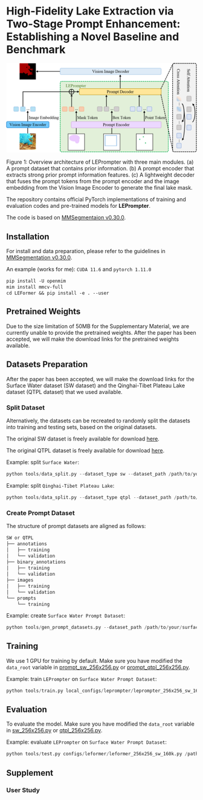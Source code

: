 # High-Fidelity Lake Extraction via Two-Stage Prompt Enhancement: Establishing a Novel Baseline and Benchmark

<p align="center">
    <img src="./resources/overall_architecture_diagram.png">
</p>

Figure 1: Overview architecture of LEPrompter with three main modules. (a) A prompt dataset that contains prior information. (b) A prompt encoder that extracts strong prior prompt information features. (c) A lightweight decoder that fuses the prompt tokens from the prompt encoder and the image embedding from the Vision Image Encoder to generate the final lake mask.

The repository contains official PyTorch implementations of training and evaluation codes and pre-trained models for **LEPrompter**.

The code is based on [MMSegmentaion v0.30.0](https://github.com/open-mmlab/MMSegmentation/tree/v0.30.0).

## Installation

For install and data preparation, please refer to the guidelines in [MMSegmentation v0.30.0](https://github.com/open-mmlab/mmsegmentation/tree/v0.30.0).

An example (works for me): ```CUDA 11.6``` and  ```pytorch 1.11.0``` 

```
pip install -U openmim
mim install mmcv-full
cd LEFormer && pip install -e . --user
```

## Pretrained Weights
Due to the size limitation of 50MB for the Supplementary Material, we are currently unable to provide the pretrained weights. After the paper has been accepted, we will make the download links for the pretrained weights available.


## Datasets Preparation

After the paper has been accepted, we will make the download links for the Surface Water dataset (SW dataset) and the Qinghai-Tibet Plateau Lake dataset (QTPL dataset) that we used available.

### Split Dataset
Alternatively, the datasets can be recreated to randomly split the datasets into training and testing sets, based on the original datasets.  

The original SW dataset is freely available for download [here](https://aistudio.baidu.com/aistudio/datasetdetail/75148).

The original QTPL dataset is freely available for download [here](http://www.ncdc.ac.cn/portal/metadata/b4d9fb27-ec93-433d-893a-2689379a3fc0).

Example: split ```Surface Water```:
```python
python tools/data_split.py --dataset_type sw --dataset_path /path/to/your/surface_water/train_data --save_path /path/to/save/dataset
```

Example: split ```Qinghai-Tibet Plateau Lake```:
```python
python tools/data_split.py --dataset_type qtpl --dataset_path /path/to/your/LakeWater --save_path /path/to/save/dataset
```
### Create Prompt Dataset

The structure of prompt datasets are aligned as follows:
```
SW or QTPL
├── annotations
│   ├── training 
│   └── validation 
├── binary_annotations
│   ├── training 
│   └── validation 
├── images  
│   ├── training 
│   └── validation 
└── prompts  
    └── training  
```

Example: create ```Surface Water Prompt Dataset```:
```python
python tools/gen_prompt_datasets.py --dataset_path /path/to/your/surface_water/
```

## Training

We use 1 GPU for training by default. Make sure you have modified the `data_root` variable in [prompt_sw_256x256.py](local_configs/_base_/datasets/prompt_sw_256x256.py) or [prompt_qtpl_256x256.py](local_configs/_base_/datasets/prompt_qtpl_256x256.py).    

Example: train ```LEPrompter``` on ```Surface Water Prompt Dataset```:

```python
python tools/train.py local_configs/leprompter/leprompter_256x256_sw_160k.py
```

## Evaluation
To evaluate the model. Make sure you have modified the `data_root` variable in [sw_256x256.py](configs/_base_/datasets/sw_256x256.py) or [qtpl_256x256.py](configs/_base_/datasets/qtpl_256x256.py).  

Example: evaluate ```LEPrompter``` on ```Surface Water Prompt Dataset```:

```python
python tools/test.py configs/leformer/leformer_256x256_sw_160k.py /path/to/your/pretrained_model --eval mIoU mFscore
```
## Supplement 
### User Study
